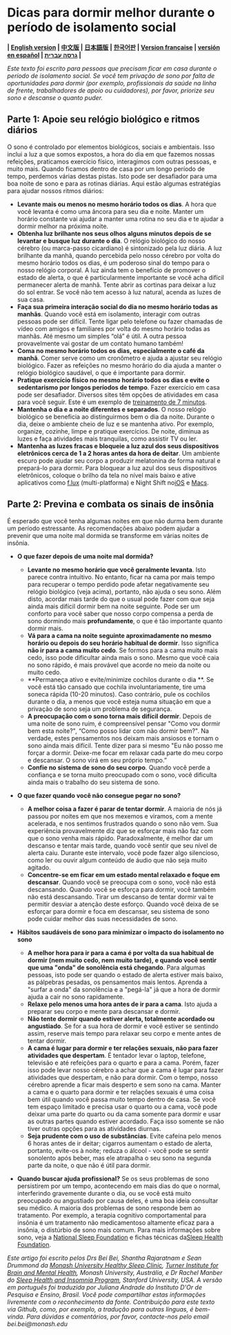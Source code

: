 # Dicas para dormir melhor durante o período de isolamento social

**| [English version](https://github.com/beisci/SleepInfo/blob/master/sleep_in_isolation.md) | [中文版](https://github.com/beisci/SleepInfo/blob/master/sleep_in_isolation_cn.md) | [日本語版](https://github.com/beisci/SleepInfo/blob/master/sleep_in_isolation_jp.md) | [한국어판](https://github.com/beisci/SleepInfo/blob/master/sleep_in_isolation_kr.md) | [Version française](https://github.com/beisci/SleepInfo/blob/master/sleep_in_isolation_fr.md) | [versión en español](https://github.com/beisci/SleepInfo/blob/master/sleep_in_isolation_sp.md) | [גרסה עברית](https://github.com/beisci/SleepInfo/raw/master/sleep_in_isolation_he.pdf) |**

_Este texto foi escrito para pessoas que precisam ficar em casa durante o período de isolamento social. Se você tem privação de sono por falta de oportunidades para dormir (por exemplo, profissionais da saúde na linha de frente, trabalhadores de apoio ou cuidadores), por favor, priorize seu sono e descanse o quanto puder._ 


## Parte 1: Apoie seu relógio biológico e ritmos diários
O sono é controlado por elementos biológicos, sociais e ambientais. Isso inclui a luz a que somos expostos, a hora do dia em que fazemos nossas refeições, praticamos exercício físico, interagimos com outras pessoas, e muito mais. Quando ficamos dentro de casa por um longo período de tempo, perdemos várias destas pistas. Isto pode ser desafiador para uma boa noite de sono e para as rotinas diárias. Aqui estão algumas estratégias para ajudar nossos ritmos diários: 
- **Levante mais ou menos no mesmo horário todos os dias**. A hora que você levanta é como uma âncora para seu dia e noite. Manter um horário constante vai ajudar a manter uma rotina no seu dia e te ajudar a dormir melhor na próxima noite. 
- **Obtenha luz brilhante nos seus olhos alguns minutos depois de se levantar e busque luz durante o dia**. O relógio biológico do nosso cérebro (ou marca-passo cicardiano) é sintonizado pela luz diária. A luz brilhante da manhã, quando percebida pelo nosso cérebro por volta do mesmo horário todos os dias, é um poderoso sinal do tempo para o nosso relógio corporal. A luz ainda tem o benefício de promover o estado de alerta, o que é particularmente importante se você acha difícil permanecer alerta de manhã. Tente abrir as cortinas para deixar a luz do sol entrar. Se você não tem acesso à luz natural, acenda as luzes de sua casa. 
- **Faça sua primeira interação social do dia no mesmo horário todas as manhãs**. Quando você está em isolamento, interagir com outras pessoas pode ser difícil. Tente ligar pelo telefone ou fazer chamadas de vídeo com amigos e familiares por volta do mesmo horário todas as manhãs. Até mesmo um simples “olá” é útil. A outra pessoa provavelmente vai gostar de um contato humano também!
- **Coma no mesmo horário todos os dias, especialmente o café da manhã**. Comer serve como um cronômetro e ajuda a ajustar seu relógio biológico. Fazer as refeições no mesmo horário do dia ajuda a manter o relógio biológico saudável, o que é importante para dormir. 
- **Pratique exercício físico no mesmo horário todos os dias e evite o sedentarismo por longos períodos de tempo**. Fazer exercício em casa pode ser desafiador. Diversos sites têm opções de atividades em casa para você seguir. Este é um exemplo de [treinamento de 7 minutos](https://www.youtube.com/watch?v=ECxYJcnvyMw).
- **Mantenha o dia e a noite diferentes e separados**. O nosso relógio biológico se beneficia ao distinguirmos bem o dia da noite. Durante o dia, deixe o ambiente cheio de luz e se mantenha ativo. Por exemplo, organize, cozinhe, limpe e pratique exercícios. De noite, diminua as luzes e faça atividades mais tranquilas, como assistir TV ou ler.  
- **Mantenha as luzes fracas e bloqueie a luz azul dos seus dispositivos eletrônicos cerca de 1 a 2 horas antes da hora de deitar**. Um ambiente escuro pode ajudar seu corpo a produzir melatonina de forma natural e prepará-lo para dormir. Para bloquear a luz azul dos seus dispositivos eletrônicos, coloque o brilho da tela no nível mais baixo e ative aplicativos como [f.lux](https://justgetflux.com/) (multi-platforma) e Night Shift no[iOS](https://support.apple.com/en-au/HT207570) e [Macs](https://support.apple.com/en-au/HT207513).


## Parte 2: Previna e combata os sinais de insônia
É esperado que você tenha algumas noites em que não durma bem durante um período estressante. As recomendações abaixo podem ajudar a prevenir que uma noite mal dormida se transforme em várias noites de insônia.

- **O que fazer depois de uma noite mal dormida?**
  - **Levante no mesmo horário que você geralmente levanta**. Isto parece contra intuitivo. No entanto, ficar na cama por mais tempo para recuperar o tempo perdido pode afetar negativamente seu relógio biológico (veja acima), portanto, não ajuda o seu sono. Além disto, acordar mais tarde do que o usual pode fazer com que seja ainda mais difícil dormir bem na noite seguinte. Pode ser um conforto para você saber que nosso corpo compensa a perda de sono dormindo mais **profundamente**, o que é tão importante quanto dormir mais.
  - **Vá para a cama na noite seguinte aproximadamente no mesmo horário ou depois do seu horário habitual de dormir**. Isso significa **não ir para a cama muito cedo**. Se formos para a cama muito mais cedo, isso pode dificultar ainda mais o sono. Mesmo que você caia no sono rápido, é mais provável que acorde no meio da noite ou muito cedo.
  - **Permaneça ativo e evite/minimize cochilos durante o dia **. Se você está tão cansado que cochila involuntariamente, tire uma soneca rápida (10-20 minutos). Caso contrário, pule os cochilos durante o dia, a menos que você esteja numa situação em que a privação de sono seja um problema de segurança.
  - **A preocupação com o sono torna mais difícil dormir**. Depois de uma noite de sono ruim, é compreensível pensar "Como vou dormir bem esta noite?", “Como posso lidar com não dormir bem?". Na verdade, estes pensamentos nos deixam mais ansiosos e tornam o sono ainda mais difícil. Tente dizer para si mesmo "Eu não posso me forçar a dormir. Deixe-me focar em relaxar cada parte do meu corpo e descansar. O sono virá em seu próprio tempo.” 
  - **Confie no sistema de sono do seu corpo**. Quando você perde a confiança e se torna muito preocupado com o sono, você dificulta ainda mais o trabalho do seu sistema de sono. 

- **O que fazer quando você não consegue pegar no sono?**
  - **A melhor coisa a fazer é parar de tentar dormir**. A maioria de nós já passou por noites em que nos mexemos e viramos, com a mente acelerada, e nos sentimos frustrados quando o sono não vem. Sua experiência provavelmente diz que se esforçar mais não faz com que o sono venha mais rápido. Paradoxalmente, é melhor dar um descanso e tentar mais tarde, quando você sentir que seu nível de alerta caiu. Durante este intervalo, você pode fazer algo silencioso, como ler ou ouvir algum conteúdo de áudio que não seja muito agitado. 
  - **Concentre-se em ficar em um estado mental relaxado e foque em descansar**. Quando você se preocupa com o sono, você não está descansando. Quando você se esforça para dormir, você também não está descansando. Tirar um descanso de tentar dormir vai te permitir desviar a atenção deste esforço. Quando você deixa de se esforçar para dormir e foca em descansar, seu sistema de sono pode cuidar melhor das suas necessidades de sono. 
- **Hábitos saudáveis de sono para minimizar o impacto do isolamento no sono**
  - **A melhor hora para ir para a cama é por volta da sua habitual de dormir (nem muito cedo, nem muito tarde), e quando você sentir que uma "onda" de sonolência está chegando**. Para algumas pessoas, isto pode ser quando o estado de alerta estiver mais baixo, as pálpebras pesadas, os pensamentos mais lentos. Aprenda a "surfar a onda" da sonolência e a "pegá-la" já que a hora de dormir ajuda a cair no sono rapidamente.
  - **Relaxe pelo menos uma hora antes de ir para a cama**. Isto ajuda a preparar seu corpo e mente para descansar e dormir. 
  - **Não tente dormir quando estiver alerta, totalmente acordado ou angustiado**. Se for a sua hora de dormir e você estiver se sentindo assim, reserve mais tempo para relaxar seu corpo e mente antes de tentar dormir.
  - **A cama é lugar para dormir e ter relações sexuais, não para fazer atividades que despertam**. É tentador levar o laptop, telefone, televisão e até refeições para o quarto e para a cama. Porém, fazer isso pode levar nosso cérebro a achar que a cama é lugar para fazer atividades que despertam, e não para dormir. Com o tempo, nosso cérebro aprende a ficar mais desperto e sem sono na cama. Manter a cama e o quarto para dormir e ter relações sexuais é uma coisa bem útil quando você passa muito tempo dentro de casa. Se você tem espaço limitado e precisa usar o quarto ou a cama, você pode deixar uma parte do quarto ou da cama somente para dormir e usar as outras partes quando estiver acordado. Faça isso somente se não tiver outras opções para as atividades diurnas.
  - **Seja prudente com o uso de substâncias**. Evite cafeína pelo menos 6 horas antes de ir deitar; cigarros aumentam o estado de alerta, portanto, evite-os à noite; reduza o álcool - você pode se sentir sonolento após beber, mas ele atrapalha o seu sono na segunda parte da noite, o que não é útil para dormir.

  
- **Quando buscar ajuda profissional?** Se os seus problemas de sono persistirem por um tempo, acontecendo em mais dias do que o normal, interferindo gravemente durante o dia, ou se você está muito preocupado ou angustiado por causa deles, é uma boa ideia consultar seu médico. A maioria dos problemas de sono responde bem ao tratamento. Por exemplo, a terapia cognitivo comportamental para insônia é um tratamento não medicamentoso altamente eficaz para a insônia, o distúrbio de sono mais comum. Para mais informações sobre sono, veja a [National Sleep Foundation](https://www.sleepfoundation.org/) e fichas técnicas da[Sleep Health Foundation](https://www.sleephealthfoundation.org.au/fact-sheets.html).


_Este artigo foi escrito pelos Drs Bei Bei, Shantha Rajaratnam e Sean Drummond da [Monash University Healthy Sleep Clinic](https://www.monash.edu/turner-institute/turner-clinics/healthy-sleep-clinic), [Turner Institute for Brain and Mental Health](https://www.monash.edu/turner-institute), Monash University, Austrália, e Dr Rachel Manber do [Sleep Health and Insomnia Program](http://med.stanford.edu/insomnia.html), Stanford University, USA. A versão em português foi traduzida por Juliana Andrade do Instituto D'Or de Pesquisa e Ensino, Brasil. Você pode compartilhar estas informações livremente com o reconhecimento da fonte. Contribuição para este texto via Github, como, por exemplo, a tradução para outras línguas, é bem-vinda. Para dúvidas e comentários, por favor, contacte-nos pelo email bei.bei@monash.edu_

